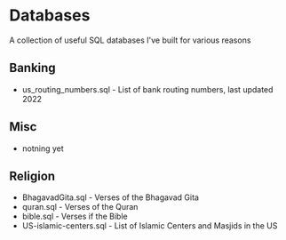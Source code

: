 # Databases
A collection of useful SQL databases I've built for various reasons

## Banking
  - us_routing_numbers.sql - List of bank routing numbers, last updated 2022

## Misc
  - notning yet

## Religion
  - BhagavadGita.sql         - Verses of the Bhagavad Gita
  - quran.sql                - Verses of the Quran
  - bible.sql                - Verses if the Bible
  - US-islamic-centers.sql   - List of Islamic Centers and Masjids in the US
  
